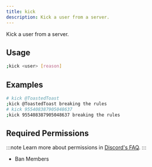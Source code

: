 ```yaml
---
title: kick
description: Kick a user from a server.
---
```


Kick a user from a server.

## Usage

```sh
;kick <user> [reason]
```

## Examples

```sh
# kick @ToastedToast
;kick @ToastedToast breaking the rules
# kick 955408387905048637
;kick 955408387905048637 breaking the rules
```

## Required Permissions

:::note
Learn more about permissions in [Discord's FAQ](https://support.discord.com/hc/en-us/articles/206029707-Setting-Up-Permissions-FAQ).
:::

- Ban Members

